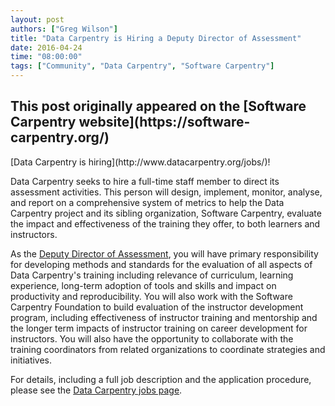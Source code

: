 ```yaml
---
layout: post
authors: ["Greg Wilson"]
title: "Data Carpentry is Hiring a Deputy Director of Assessment"
date: 2016-04-24
time: "08:00:00"
tags: ["Community", "Data Carpentry", "Software Carpentry"]
---
```


<h2>This post originally appeared on the [Software Carpentry website](https://software-carpentry.org/)</h2>
[Data Carpentry is hiring](http://www.datacarpentry.org/jobs/)!

Data Carpentry seeks to hire a full-time staff member to direct its assessment activities.
This person will design, implement, monitor, analyse, and report on a comprehensive system of metrics
to help the Data Carpentry project and its sibling organization, Software Carpentry,
evaluate the impact and effectiveness of the training they offer,
to both learners and instructors. 

As the [Deputy Director of Assessment](http://www.datacarpentry.org/jobs/),
you will have primary responsibility for developing methods and standards for the evaluation of all aspects of Data Carpentry's training
including relevance of curriculum, learning experience, long-term adoption of tools and skills and impact on productivity and reproducibility.
You will also work with the Software Carpentry Foundation to build evaluation of the instructor development program,
including effectiveness of instructor training and mentorship
and the longer term impacts of instructor training on career development for instructors.
You will also have the opportunity to collaborate with the training coordinators from related organizations
to coordinate strategies and initiatives. 

For details,
including a full job description and the application procedure,
please see the [Data Carpentry jobs page](http://www.datacarpentry.org/jobs/).
